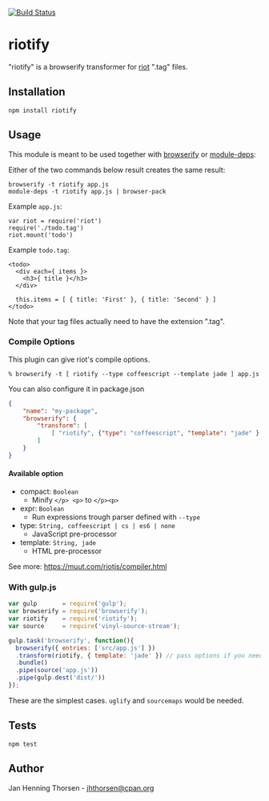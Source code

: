 [![Build
Status](https://travis-ci.org/jhthorsen/riotify.svg)](https://travis-ci.org/jhthorsen/riotify)

# riotify

"riotify" is a browserify transformer for [riot](https://muut.com/riotjs) ".tag" files.

## Installation

    npm install riotify

## Usage

This module is meant to be used together with
[browserify](http://browserify.org) or
[module-deps](https://github.com/substack/module-deps):

Either of the two commands below result creates the same result:

    browserify -t riotify app.js
    module-deps -t riotify app.js | browser-pack

Example `app.js`:

    var riot = require('riot')
    require('./todo.tag')
    riot.mount('todo')

Example `todo.tag`:

    <todo>
      <div each={ items }>
        <h3>{ title }</h3>
      </div>

      this.items = [ { title: 'First' }, { title: 'Second' } ]
    </todo>

Note that your tag files actually need to have the extension ".tag".

### Compile Options

This plugin can give riot's compile options.

    % browserify -t [ riotify --type coffeescript --template jade ] app.js

You can also configure it in package.json

```json
{
    "name": "my-package",
    "browserify": {
        "transform": [
            [ "riotify", {"type": "coffeescript", "template": "jade" } ],
        ]
    }
}
```

#### Available option

* compact: `Boolean`
  * Minify `</p> <p>` to `</p><p>`
* expr: `Boolean`
  * Run expressions trough parser defined with `--type`
* type: `String, coffeescript | cs | es6 | none`
  * JavaScript pre-processor
* template: `String, jade`
  * HTML pre-processor

See more: https://muut.com/riotjs/compiler.html

### With gulp.js

```javascript
var gulp       = require('gulp');
var browserify = require('browserify');
var riotify    = require('riotify');
var source     = require('vinyl-source-stream');

gulp.task('browserify', function(){
  browserify({ entries: ['src/app.js'] })
  .transform(riotify, { template: 'jade' }) // pass options if you need
  .bundle()
  .pipe(source('app.js'))
  .pipe(gulp.dest('dist/'))
});
```

These are the simplest cases. `uglify` and `sourcemaps` would be needed.

## Tests

    npm test

## Author

Jan Henning Thorsen - jhthorsen@cpan.org
